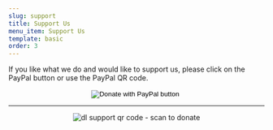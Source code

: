 ```yaml
---
slug: support
title: Support Us
menu_item: Support Us
template: basic
order: 3
---
```


If you like what we do and would like to support us, please click on the PayPal button or use the PayPal QR code.
<div style="text-align:center">
<form action="https://www.paypal.com/cgi-bin/webscr" method="post" target="_top">
<input type="hidden" name="cmd" value="_s-xclick" />
<input type="hidden" name="hosted_button_id" value="6RV2CGVJPYJDN" />
<input type="image" src="https://www.paypalobjects.com/en_US/i/btn/btn_donateCC_LG.gif" border="0" name="submit" title="PayPal - The safer, easier way to pay online!" alt="Donate with PayPal button" />
<img alt="" border="0" src="https://www.paypal.com/en_IE/i/scr/pixel.gif" width="1" height="1" />
</form>
</div>

---
<div style="text-align:center">
<img src="https://dublinlinux.org/user/pages/06.support/dl_supportQRCode.png" alt="dl support qr code - scan to donate">
</div>